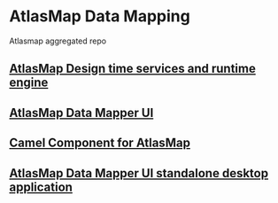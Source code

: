 # AtlasMap Data Mapping
Atlasmap aggregated repo

## [AtlasMap Design time services and runtime engine](runtime/README.md)

## [AtlasMap Data Mapper UI](ui/README.md)

## [Camel Component for AtlasMap](camel/README.md)

## [AtlasMap Data Mapper UI standalone desktop application](app/README.md) 

